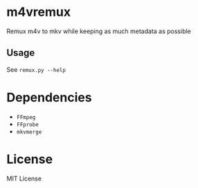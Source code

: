 # m4vremux
Remux m4v to mkv while keeping as much metadata as possible


## Usage
See `remux.py --help`


# Dependencies
* `FFmpeg`
* `FFprobe`
* `mkvmerge`


# License
MIT License
